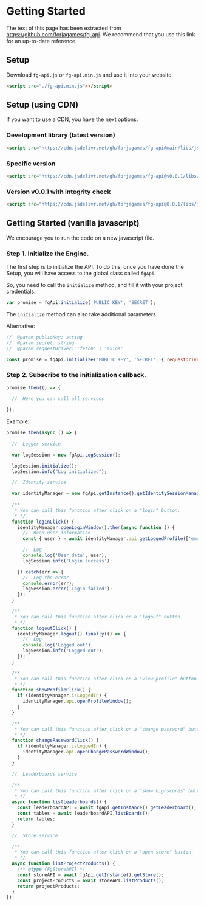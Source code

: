 # Getting Started

The text of this page has been extracted from https://github.com/forjagames/fg-api. We recommend that you use this link for an up-to-date reference.

## Setup
Download `fg-api.js` or `fg-api.min.js` and use it into your website.

```html
<script src="./fg-api.min.js"></script>
```

## Setup (using CDN)
If you want to use a CDN, you have the next options:

### Development library (latest version)
```html
<script src="https://cdn.jsdelivr.net/gh/forjagames/fg-api@main/libs/js-browser/fg-api.min.js"></script>
```

### Specific version
```html
<script src="https://cdn.jsdelivr.net/gh/forjagames/fg-api@v0.0.1/libs/js-browser/fg-api.min.js"></script>
```

### Version v0.0.1 with integrity check
```html
<script src="https://cdn.jsdelivr.net/gh/forjagames/fg-api@0.0.1/libs/js-browser/fg-api.min.js" integrity="sha256-vUljAo1ZGXwlnal9PAOUEYPCJk1lSxVtRDB6VvjVz4E=" crossorigin="anonymous"></script>
```

## Getting Started (vanilla javascript)

We encourage you to run the code on a new javascript file.

### Step 1. Initialize the Engine.
The first step is to initialize the API. To do this, once you have done the Setup, you will have access to the global class called `fgApi`.

So, you need to call the `initialize` method, and fill it with your project credentials.

```javascript
var promise = fgApi.initialize('PUBLIC KEY', 'SECRET');
```

The `initialize` method can also take additional parameters.

Alternative:

```javascript
//  @param publicKey: string
//  @param secret: string
//  @param requestDriver: 'fetch' | 'axios'

const promise = fgApi.initialize('PUBLIC KEY', 'SECRET', { requestDriver: 'fetch' });
```

### Step 2. Subscribe to the initialization callback.
```javascript
promise.then(() => {
  
  //  Here you can call all services

});
```

Example: 

```javascript
promise.then(async () => {
  
  //  Logger service

  var logSession = new fgApi.LogSession();

  logSession.initialize();
  logSession.info("Log initialized");

  //  Identity service

  var identityManager = new fgApi.getInstance().getIdentitySessionManager();
  
  /**
   * You can call this function after click on a "login" button.
   * */
  function loginClick() {
    identityManager.openLoginWindow().then(async function () {
      //  Read user information
      const { user } = await identityManager.api.getLoggedProfile(['email']);

      //  Log
      console.log('User data', user);
      logSession.info('Login success');

    }).catch(err => {
      //  Log the error
      console.error(err);
      logSession.error('Login failed');
    });
  }

  /**
   * You can call this function after click on a "logout" button.
   * */
  function logoutClick() {
    identityManager.logout().finally(() => {
      //  Log
      console.log('Logged out');
      logSession.info('Logged out');
    });
  }

  /**
   * You can call this function after click on a "view profile" button.
   * */
  function showProfileClick() {
    if (identityManager.isLoggedIn) {
      identityManager.api.openProfileWindow();
    }
  }

  /**
   * You can call this function after click on a "change password" button.
   * */
  function changePasswordClick() {
    if (identityManager.isLoggedIn) {
      identityManager.api.openChangePasswordWindow();
    }
  }

  //  Leaderboards service

  /**
   * You can call this function after click on a "show highscores" button.
   * */
  async function listLeaderboards() {
    const leaderboardAPI = await fgApi.getInstance().getLeaderboard();
    const tables = await leaderboardAPI.listBoards();
    return tables;
  }

  //  Store service

  /**
   * You can call this function after click on a "open store" button.
   * */
  async function listProjectProducts() {
    /** @type {FgStoreAPI} */
    const storeAPI = await fgApi.getInstance().getStore();
    const projectProducts = await storeAPI.listProducts();
    return projectProducts;
  }
});
```